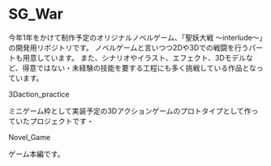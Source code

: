 # SG_War
今年1年をかけて制作予定のオリジナルノベルゲーム、「聖妖大戦 ～interlude～」の開発用リポジトリです。
ノベルゲームと言いつつ2Dや3Dでの戦闘を行うパートも用意しています。
また、シナリオやイラスト、エフェクト、3Dモデルなど、得意ではない・未経験の技能を要する工程にも多く挑戦している作品となっています。

3Daction_practice

ミニゲーム枠として実装予定の3Dアクションゲームのプロトタイプとして作っていたプロジェクトです・

Novel_Game

ゲーム本編です。